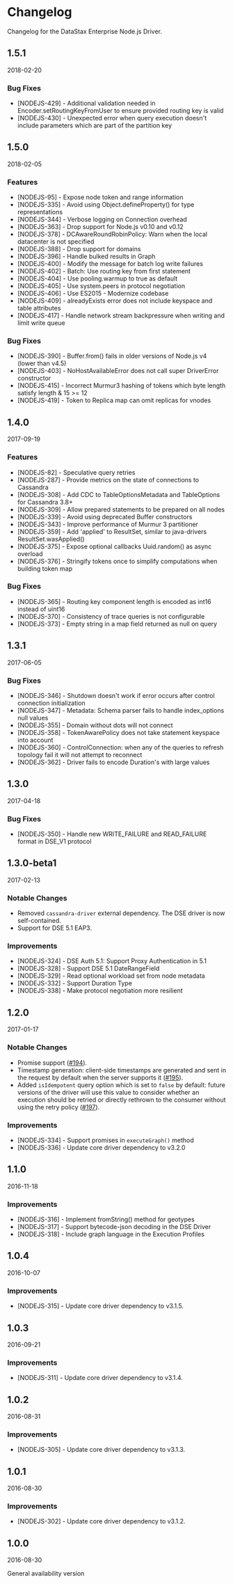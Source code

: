 # Changelog

Changelog for the DataStax Enterprise Node.js Driver.

## 1.5.1

2018-02-20

### Bug Fixes

- [NODEJS-429] - Additional validation needed in Encoder.setRoutingKeyFromUser to ensure provided routing key is valid
- [NODEJS-430] - Unexpected error when query execution doesn't include parameters which are part of the partition key

## 1.5.0

2018-02-05

### Features

- [NODEJS-95] - Expose node token and range information
- [NODEJS-335] - Avoid using Object.defineProperty() for type representations
- [NODEJS-344] - Verbose logging on Connection overhead
- [NODEJS-363] - Drop support for Node.js v0.10 and v0.12
- [NODEJS-378] - DCAwareRoundRobinPolicy: Warn when the local datacenter is not specified
- [NODEJS-388] - Drop support for domains
- [NODEJS-396] - Handle bulked results in Graph
- [NODEJS-400] - Modify the message for batch log write failures
- [NODEJS-402] - Batch: Use routing key from first statement
- [NODEJS-404] - Use pooling.warmup to true as default
- [NODEJS-405] - Use system.peers in protocol negotiation
- [NODEJS-406] - Use ES2015 - Modernize codebase
- [NODEJS-409] - alreadyExists error does not include keyspace and table attributes
- [NODEJS-417] - Handle network stream backpressure when writing and limit write queue


### Bug Fixes

- [NODEJS-390] - Buffer.from() fails in older versions of Node.js v4 (lower than v4.5)
- [NODEJS-403] - NoHostAvailableError does not call super DriverError constructor
- [NODEJS-415] - Incorrect Murmur3 hashing of tokens which byte length satisfy length & 15 >= 12
- [NODEJS-419] - Token to Replica map can omit replicas for vnodes

## 1.4.0

2017-09-19

### Features

- [NODEJS-82] - Speculative query retries
- [NODEJS-287] - Provide metrics on the state of connections to Cassandra
- [NODEJS-308] - Add CDC to TableOptionsMetadata and TableOptions for Cassandra 3.8+
- [NODEJS-309] - Allow prepared statements to be prepared on all nodes
- [NODEJS-339] - Avoid using deprecated Buffer constructors
- [NODEJS-343] - Improve performance of Murmur 3 partitioner
- [NODEJS-359] - Add 'applied' to ResultSet, similar to java-drivers ResultSet.wasApplied()
- [NODEJS-375] - Expose optional callbacks Uuid.random() as async overload
- [NODEJS-376] - Stringify tokens once to simplify computations when building token map

### Bug Fixes

- [NODEJS-365] - Routing key component length is encoded as int16 instead of uint16
- [NODEJS-370] - Consistency of trace queries is not configurable
- [NODEJS-373] - Empty string in a map field returned as null on query

## 1.3.1

2017-06-05

### Bug Fixes

- [NODEJS-346] - Shutdown doesn't work if error occurs after control connection initialization
- [NODEJS-347] - Metadata: Schema parser fails to handle index_options null values
- [NODEJS-355] - Domain without dots will not connect
- [NODEJS-358] - TokenAwarePolicy does not take statement keyspace into account
- [NODEJS-360] - ControlConnection: when any of the queries to refresh topology fail it will not attempt to reconnect
- [NODEJS-362] - Driver fails to encode Duration's with large values

## 1.3.0

2017-04-18

### Bug Fixes

- [NODEJS-350] - Handle new WRITE_FAILURE and READ_FAILURE format in DSE_V1 protocol

## 1.3.0-beta1

2017-02-13

### Notable Changes

- Removed `cassandra-driver` external dependency. The DSE driver is now self-contained.
- Support for DSE 5.1 EAP3.

### Improvements

- [NODEJS-324] - DSE Auth 5.1: Support Proxy Authentication in 5.1
- [NODEJS-328] - Support DSE 5.1 DateRangeField
- [NODEJS-329] - Read optional workload set from node metadata
- [NODEJS-332] - Support Duration Type
- [NODEJS-338] - Make protocol negotiation more resilient


## 1.2.0

2017-01-17

### Notable Changes

- Promise support ([#194](https://github.com/datastax/nodejs-driver/pull/194)).
- Timestamp generation: client-side timestamps are generated and sent in the request by default when the 
server supports it ([#195](https://github.com/datastax/nodejs-driver/pull/195)).
- Added `isIdempotent` query option which is set to `false` by default: future versions of the driver will use this
 value to consider whether an execution should be retried or directly rethrown to the consumer without using the retry
 policy ([#197](https://github.com/datastax/nodejs-driver/pull/197)).

### Improvements

- [NODEJS-334] - Support promises in `executeGraph()` method
- [NODEJS-336] - Update core driver dependency to v3.2.0

## 1.1.0

2016-11-18

### Improvements

- [NODEJS-316] - Implement fromString() method for geotypes
- [NODEJS-317] - Support bytecode-json decoding in the DSE Driver
- [NODEJS-318] - Include graph language in the Execution Profiles

## 1.0.4

2016-10-07

### Improvements

- [NODEJS-315] - Update core driver dependency to v3.1.5.

## 1.0.3

2016-09-21

### Improvements

- [NODEJS-311] - Update core driver dependency to v3.1.4.

## 1.0.2

2016-08-31

### Improvements

- [NODEJS-305] - Update core driver dependency to v3.1.3.

## 1.0.1

2016-08-30

### Improvements

- [NODEJS-302] - Update core driver dependency to v3.1.2.

## 1.0.0

2016-08-30

General availability version